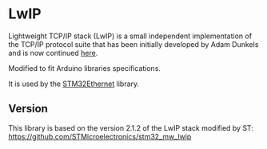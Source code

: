 # LwIP
 Lightweight TCP/IP stack (LwIP)  is a small independent implementation of the TCP/IP protocol suite that has been initially developed by Adam Dunkels and is now continued [here](https://savannah.nongnu.org/projects/lwip/).

 Modified to fit Arduino libraries specifications.

 It is used by the [STM32Ethernet](https://github.com/stm32duino/STM32Ethernet) library.

## Version

This library is based on the version 2.1.2 of the LwIP stack modified by ST: https://github.com/STMicroelectronics/stm32_mw_lwip
